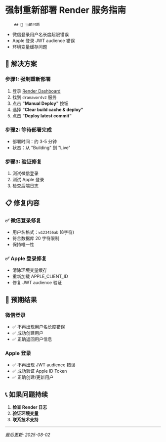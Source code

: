 # 强制重新部署 Render 服务指南

        
        ## 🚨 当前问题
- 微信登录用户名长度超限错误
- Apple 登录 JWT audience 错误
- 环境变量缓存问题

## 🔧 解决方案

### 步骤1: 强制重新部署
1. 登录 [Render Dashboard](https://dashboard.render.com)
2. 找到 `dramawordv2` 服务
3. 点击 **"Manual Deploy"** 按钮
4. 选择 **"Clear build cache & deploy"**
5. 点击 **"Deploy latest commit"**

### 步骤2: 等待部署完成
- 部署时间：约 3-5 分钟
- 状态：从 "Building" 到 "Live"

### 步骤3: 验证修复
1. 测试微信登录
2. 测试 Apple 登录
3. 检查后端日志

## 📋 修复内容

### ✅ 微信登录修复
- 用户名格式：`w123456ab` (8字符)
- 符合数据库 20 字符限制
- 保持唯一性

### ✅ Apple 登录修复
- 清除环境变量缓存
- 重新加载 APPLE_CLIENT_ID
- 修复 JWT audience 验证

## 🎯 预期结果

### 微信登录
- ✅ 不再出现用户名长度错误
- ✅ 成功创建用户
- ✅ 正确返回用户信息

### Apple 登录
- ✅ 不再出现 JWT audience 错误
- ✅ 成功验证 Apple ID Token
- ✅ 正确创建/更新用户

## 📞 如果问题持续

1. **检查 Render 日志**
2. **验证环境变量**
3. **联系技术支持**

---
*最后更新: 2025-08-02* 